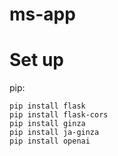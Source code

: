 # ms-app

# Set up

pip:
```
pip install flask
pip install flask-cors
pip install ginza
pip install ja-ginza
pip install openai
```
